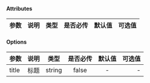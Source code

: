 #### Attributes ####

|参数|说明|类型|是否必传|默认值|可选值|
|:-|:-:|:-:|:-:|:-:|-:|

#### Options ####

|参数|说明|类型|是否必传|默认值|可选值|
|:-|:-:|:-:|:-:|:-:|-:|
|title|标题|string|false|-|-|
